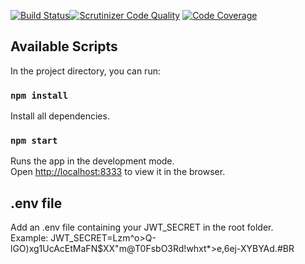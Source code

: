 [![Build Status](https://travis-ci.org/heidipatja/js-backend.svg?branch=master)](https://travis-ci.org/heidipatja/js-backend)[![Scrutinizer Code Quality](https://scrutinizer-ci.com/g/heidipatja/js-backend/badges/quality-score.png?b=master)](https://scrutinizer-ci.com/g/heidipatja/js-backend/?branch=master)
[![Code Coverage](https://scrutinizer-ci.com/g/heidipatja/js-backend/badges/coverage.png?b=master)](https://scrutinizer-ci.com/g/heidipatja/js-backend/?branch=master)

## Available Scripts

In the project directory, you can run:

### `npm install`

Install all dependencies.

### `npm start`

Runs the app in the development mode.<br />
Open [http://localhost:8333](http://localhost:8333) to view it in the browser.

## .env file

Add an .env file containing your JWT_SECRET in the root folder.<br />
Example:
    JWT_SECRET=Lzm^o>Q-lGO)xg1UcAcEtMaFN$XX"m@T0FsbO3Rd!whxt*>e,6ej-XYBYAd.#BR
